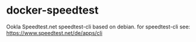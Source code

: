 # docker-speedtest
Ookla Speedtest.net speedtest-cli based on debian.
for speedtest-cli see: https://www.speedtest.net/de/apps/cli
